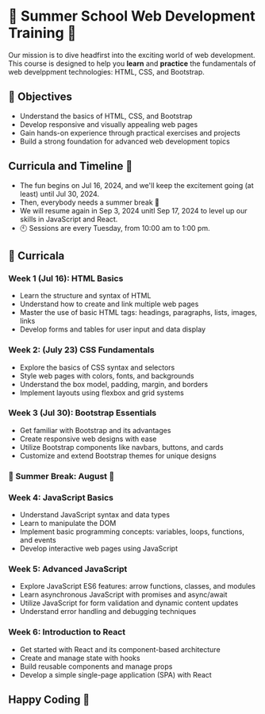 # 🌟 Summer School Web Development Training  🚀

Our mission is to dive headfirst into the exciting world of web development. This course is designed to help you **learn** and **practice** the fundamentals of web develppment technologies: HTML, CSS, and Bootstrap. 

## 🎯 Objectives
- Understand the basics of HTML, CSS, and Bootstrap
- Develop responsive and visually appealing web pages
- Gain hands-on experience through practical exercises and projects
- Build a strong foundation for advanced web development topics

## Curricula and Timeline 📅

- The fun begins on Jul 16, 2024, and we'll keep the excitement going (at least) until Jul 30, 2024.
- Then, everybody needs a summer break 🌟
- We will resume again in Sep 3, 2024 unitl Sep 17, 2024 to level up our skills in JavaScript and React. 
- 🕙 Sessions are every Tuesday, from 10:00 am to 1:00 pm.

## 📖 Curricala

### Week 1 (Jul 16): HTML Basics
- Learn the structure and syntax of HTML
- Understand how to create and link multiple web pages
- Master the use of basic HTML tags: headings, paragraphs, lists, images, links
- Develop forms and tables for user input and data display

### Week 2: (July 23) CSS Fundamentals
- Explore the basics of CSS syntax and selectors
- Style web pages with colors, fonts, and backgrounds
- Understand the box model, padding, margin, and borders
- Implement layouts using flexbox and grid systems

### Week 3 (Jul 30): Bootstrap Essentials
- Get familiar with Bootstrap and its advantages
- Create responsive web designs with ease
- Utilize Bootstrap components like navbars, buttons, and cards
- Customize and extend Bootstrap themes for unique designs

### 🌟 Summer Break: August 🌟

### Week 4: JavaScript Basics
- Understand JavaScript syntax and data types
- Learn to manipulate the DOM
- Implement basic programming concepts: variables, loops, functions, and events
- Develop interactive web pages using JavaScript

### Week 5: Advanced JavaScript
- Explore JavaScript ES6 features: arrow functions, classes, and modules
- Learn asynchronous JavaScript with promises and async/await
- Utilize JavaScript for form validation and dynamic content updates
- Understand error handling and debugging techniques

### Week 6: Introduction to React
- Get started with React and its component-based architecture
- Create and manage state with hooks
- Build reusable components and manage props
- Develop a simple single-page application (SPA) with React

## Happy Coding 🚀